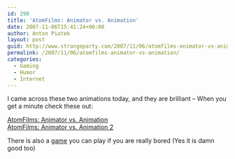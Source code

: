 ```yaml
---
id: 290
title: 'AtomFilms: Animator vs. Animation'
date: 2007-11-06T15:41:24+00:00
author: Anton Piatek
layout: post
guid: http://www.strangeparty.com/2007/11/06/atomfilms-animator-vs-animation/
permalink: /2007/11/06/atomfilms-animator-vs-animation/
categories:
  - Gaming
  - Humor
  - Internet
---
```

I came across these two animations today, and they are brilliant &#8211; When you get a minute check these out:

[AtomFilms: Animator vs. Animation](http://www.atomfilms.com/film/animator_vs_animation.jsp)  
[AtomFilms: Animator vs. Animation 2](http://www.atomfilms.com/film/animator_vs_animation_2.jsp)

There is also a [game](http://www.atomfilms.com/film/animator_vs_animation_game.jsp) you can play if you are really bored (Yes it is damn good too)
